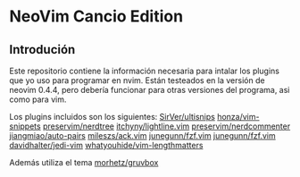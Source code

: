 # NeoVim Cancio Edition

## Introdución

Este repositorio contiene la información necesaria para intalar los plugins que
yo uso para programar en nvim. Están testeados en la versión de neovim 0.4.4,
pero debería funcionar para otras versiones del programa, asi como para vim.

Los plugins incluidos son los siguientes:
[SirVer/ultisnips](https://github.com/SirVer/ultisnips)
[honza/vim-snippets](https://github.com/honza/vim-snippets)
[preservim/nerdtree](https://github.com/preservim/nerdtree)
[itchyny/lightline.vim](https://github.com/itchyny/lightline.vim)
[preservim/nerdcommenter](https://github.com/preservim/nerdcommenter)
[jiangmiao/auto-pairs](https://github.com/jiangmiao/auto-pairs)
[mileszs/ack.vim](https://github.com/mileszs/ack.vim)
[junegunn/fzf.vim](https://github.com/mileszs/ack.vim)
[junegunn/fzf.vim](https://github.com/junegunn/fzf.vim)
[davidhalter/jedi-vim](https://github.com/davidhalter/jedi-vim)
[whatyouhide/vim-lengthmatters](https://github.com/whatyouhide/vim-lengthmatters)

Además utiliza el tema [morhetz/gruvbox](https://github.com/morhetz/gruvbox)

